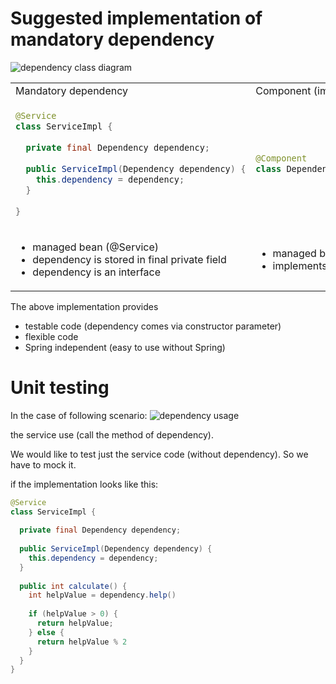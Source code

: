 # Suggested implementation of mandatory dependency

![dependency class diagram](http://www.plantuml.com/plantuml/png/LSin3i8m38NXtQVmZDGU0NLWOUO4bdcq5Kw870Uf0kuEWYLix_tIDzKGZvQCYkXLPl0j5hZ91dyGhpdW5r7m0GNvZAmRiPhKsfLZAaOlel_2OolZSzzB-iaJ_Bugleowmxl1rtc9eJVJPxHaRm00)

<table>
<tr>
<td> Mandatory dependency
  </td> <td> Component (implementation) </td>
</tr>
<tr>
<td> 

```java
@Service
class ServiceImpl {
  
  private final Dependency dependency;
  
  public ServiceImpl(Dependency dependency) {
    this.dependency = dependency;
  }
  
}
```
    
</td>
<td>


```java
@Component
class DependencyImpl implements Dependency {}
```
  
</td>
</tr>
<tr>
<td> 
  
  * managed bean (@Service)
  * dependency is stored in final private field
  * dependency is an interface
  
</td> 
<td> 
  
  * managed bean (@Component)
  * implements the interface
  
</td>
</tr>
</table>



The above implementation provides
* testable code (dependency comes via constructor parameter)
* flexible code
* Spring independent (easy to use without Spring)


# Unit testing

In the case of following scenario:
![dependency usage](https://www.planttext.com/api/plantuml/svg/SoWkIImgAStDuU9opiyhAShFIIrIqBLJ24ujAijCJlNCBSYnKaXEp4akpKaiIUL24WQfSaajICrBISrBheGep4ZDAU125LJGHJKDrGYW7DnQBYu7e3wWKm00)

the service use (call the method of dependency).

We would like to test just the service code (without dependency). So we have to mock it.

if the implementation looks like this:

```java
@Service
class ServiceImpl {
  
  private final Dependency dependency;
  
  public ServiceImpl(Dependency dependency) {
    this.dependency = dependency;
  }
  
  public int calculate() {
    int helpValue = dependency.help()
    
    if (helpValue > 0) {
      return helpValue;
    } else {
      return helpValue % 2
    }
  }
}
```


